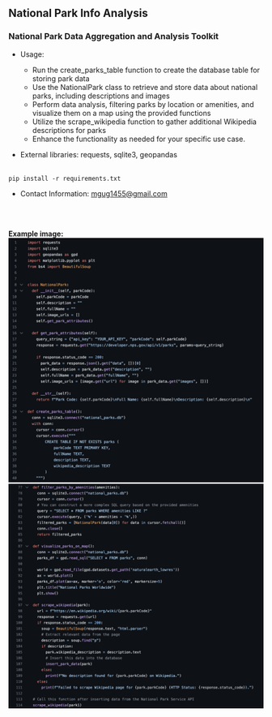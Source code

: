 ## National Park Info Analysis

### National Park Data Aggregation and Analysis Toolkit

- Usage:
  - Run the create_parks_table function to create the database table for storing park data
  - Use the NationalPark class to retrieve and store data about national parks, including descriptions and images
  - Perform data analysis, filtering parks by location or amenities, and visualize them on a map using the provided functions
  - Utilize the scrape_wikipedia function to gather additional Wikipedia descriptions for parks
  - Enhance the functionality as needed for your specific use case.
 
- External libraries: requests, sqlite3, geopandas

```

pip install -r requirements.txt
```

- Contact Information: [mgug1455@gmail.com](mailto:mgug1455@gmail.com)
<br>
<br>

**Example image:**
![NPS API Request Class Example Screen](/assets/nps_api_screen1.png)
![NPS API Request Class Example Screen](/assets/nps_api_screen2.png)

